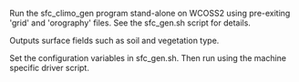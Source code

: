 Run the sfc_climo_gen program stand-alone on WCOSS2 using
pre-exiting 'grid' and 'orography' files. See the
sfc_gen.sh script for details.

Outputs surface fields such as soil and vegetation type.

Set the configuration variables in sfc_gen.sh. Then
run using the machine specific driver script.
